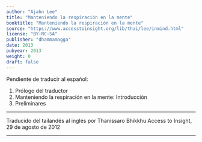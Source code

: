 ```yaml
---
author: "Ajahn Lee"
title: "Manteniendo la respiración en la mente"
booktitle: "Manteniendo la respiración en la mente"
source: "https://www.accesstoinsight.org/lib/thai/lee/inmind.html"
license: "BY-NC-SA"
publisher: "dhammamagga"
date: 2013
pubyear: 2013 
weight: 0
draft: false
---
```

	
  Pendiente de traducir al español:  
  
  1. Prólogo del traductor
  2. Manteniendo la respiración en la mente: Introducción
  3. Preliminares
  

---

Traducido del tailandés al inglés por Thanissaro Bhikkhu
Access to Insight, 29 de agosto de 2012

---
